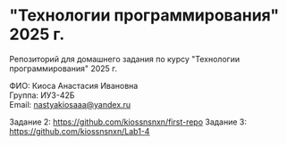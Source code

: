 # "Технологии программирования" 2025 г.
Репозиторий для домашнего задания по курсу "Технологии программирования" 2025 г.

ФИО: Киоса Анастасия Ивановна  
Группа: ИУ3-42Б  
Email: nastyakiosaaa@yandex.ru  

Задание 2: https://github.com/kiossnsnxn/first-repo 
Задание 3: https://github.com/kiossnsnxn/Lab1-4